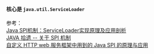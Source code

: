 #### 核心是 `java.util.ServiceLoader`
参考：  
[Java SPI机制：ServiceLoader实现原理及应用剖析](https://juejin.im/post/5d2db85d6fb9a07ea7134408)  
[JAVA 拾遗 -- 关于 SPI 机制](https://www.cnkirito.moe/spi/)  
[自定义 HTTP web 服务框架中用到的 Java SPI 的原理与应用](https://crossoverjie.top/2020/02/24/wheel/cicada8-spi/)  
